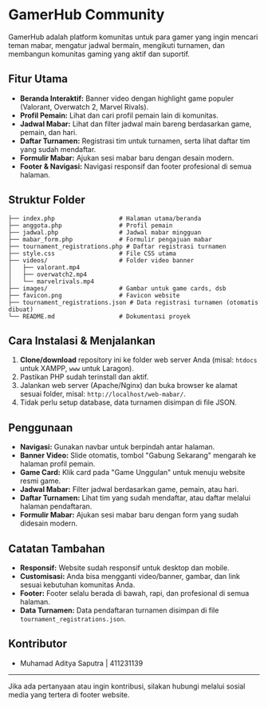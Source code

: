 ﻿# GamerHub Community

GamerHub adalah platform komunitas untuk para gamer yang ingin mencari teman mabar, mengatur jadwal bermain, mengikuti turnamen, dan membangun komunitas gaming yang aktif dan suportif.

## Fitur Utama
- **Beranda Interaktif:** Banner video dengan highlight game populer (Valorant, Overwatch 2, Marvel Rivals).
- **Profil Pemain:** Lihat dan cari profil pemain lain di komunitas.
- **Jadwal Mabar:** Lihat dan filter jadwal main bareng berdasarkan game, pemain, dan hari.
- **Daftar Turnamen:** Registrasi tim untuk turnamen, serta lihat daftar tim yang sudah mendaftar.
- **Formulir Mabar:** Ajukan sesi mabar baru dengan desain modern.
- **Footer & Navigasi:** Navigasi responsif dan footer profesional di semua halaman.

## Struktur Folder
```
├── index.php                  # Halaman utama/beranda
├── anggota.php                # Profil pemain
├── jadwal.php                 # Jadwal mabar mingguan
├── mabar_form.php             # Formulir pengajuan mabar
├── tournament_registrations.php # Daftar registrasi turnamen
├── style.css                  # File CSS utama
├── videos/                    # Folder video banner
│   ├── valorant.mp4
│   ├── overwatch2.mp4
│   └── marvelrivals.mp4
├── images/                    # Gambar untuk game cards, dsb
├── favicon.png                # Favicon website
├── tournament_registrations.json # Data registrasi turnamen (otomatis dibuat)
└── README.md                  # Dokumentasi proyek
```

## Cara Instalasi & Menjalankan
1. **Clone/download** repository ini ke folder web server Anda (misal: `htdocs` untuk XAMPP, `www` untuk Laragon).
2. Pastikan PHP sudah terinstall dan aktif.
3. Jalankan web server (Apache/Nginx) dan buka browser ke alamat sesuai folder, misal: `http://localhost/web-mabar/`.
4. Tidak perlu setup database, data turnamen disimpan di file JSON.

## Penggunaan
- **Navigasi:** Gunakan navbar untuk berpindah antar halaman.
- **Banner Video:** Slide otomatis, tombol "Gabung Sekarang" mengarah ke halaman profil pemain.
- **Game Card:** Klik card pada "Game Unggulan" untuk menuju website resmi game.
- **Jadwal Mabar:** Filter jadwal berdasarkan game, pemain, atau hari.
- **Daftar Turnamen:** Lihat tim yang sudah mendaftar, atau daftar melalui halaman pendaftaran.
- **Formulir Mabar:** Ajukan sesi mabar baru dengan form yang sudah didesain modern.

## Catatan Tambahan
- **Responsif:** Website sudah responsif untuk desktop dan mobile.
- **Customisasi:** Anda bisa mengganti video/banner, gambar, dan link sesuai kebutuhan komunitas Anda.
- **Footer:** Footer selalu berada di bawah, rapi, dan profesional di semua halaman.
- **Data Turnamen:** Data pendaftaran turnamen disimpan di file `tournament_registrations.json`.

## Kontributor
- Muhamad Aditya Saputra | 411231139

---

Jika ada pertanyaan atau ingin kontribusi, silakan hubungi melalui sosial media yang tertera di footer website.
